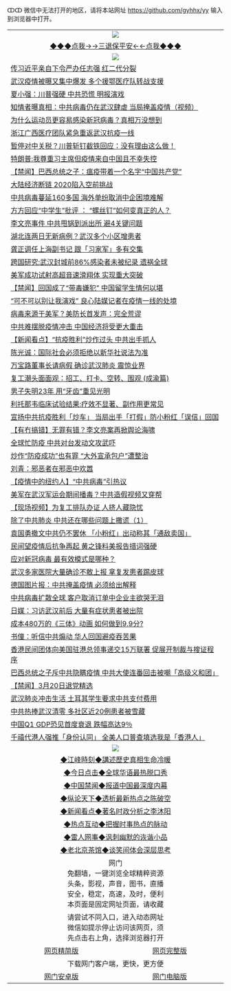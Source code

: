 ↀↀ 微信中无法打开的地区，请将本站网址 https://github.com/gyhhx/yy 输入到浏览器中打开。 

 <table>
  <tr>
    <td colspan="2" align=center><img src="https://github.com/gyhhx/image-upload/blob/master/3t%20(1).jpg"></td>
 </tr>
 <tr><td colspan="2" align="center"><a href="https://xfine.casa/oo.aspx?name=ogQuit&key=exgxucyqmkwgvwch&from=yy">◆◆◆点我→→三退保平安←←点我◆◆◆</a></td></tr>
  <tr>
    <td colspan="2" align=center><img src="https://cdn.jsdelivr.net/gh/gyoupiodf/im1/%E7%BD%91%E9%97%A8%E6%96%B0%E9%97%BB1.jpg"></td>
 </tr>
<tr><td colspan="2" align="left"><a href="https://xfine.casa/oo.aspx?name=c1146159&key=exgxucyqmkwgvwch&from=yy">传习近平亲自下令严办任志强 红二代分裂</a></td></tr>
<tr><td colspan="2" align="left"><a href="https://xfine.casa/oo.aspx?name=c1146250&key=exgxucyqmkwgvwch&from=yy">武汉疫情被曝又集中爆发 多个援鄂医疗队转战支援</a></td></tr>
<tr><td colspan="2" align="left"><a href="https://xfine.casa/oo.aspx?name=c1146246&key=exgxucyqmkwgvwch&from=yy">夏小强：川普强硬 中共恐慌 明报演戏</a></td></tr>
<tr><td colspan="2" align="left"><a href="https://xfine.casa/oo.aspx?name=c1146150&key=exgxucyqmkwgvwch&from=yy">知情者曝真相：中共病毒仍在武汉肆虐 当局掩盖疫情（视频）</a></td></tr>
<tr><td colspan="2" align="left"><a href="https://xfine.casa/oo.aspx?name=c1146214&key=exgxucyqmkwgvwch&from=yy">为什么运动员更容易感染新冠病毒？真相万没想到</a></td></tr>
<tr><td colspan="2" align="left"><a href="https://xfine.casa/oo.aspx?name=c1146186&key=exgxucyqmkwgvwch&from=yy">浙江广西医疗团队紧急重返武汉抗疫一线</a></td></tr>
<tr><td colspan="2" align="left"><a href="https://xfine.casa/oo.aspx?name=c1146156&key=exgxucyqmkwgvwch&from=yy">暂停对中关税？川普斩钉截铁回应：没有理由这么做！</a></td></tr>
<tr><td colspan="2" align="left"><a href="https://xfine.casa/oo.aspx?name=c1146258&key=exgxucyqmkwgvwch&from=yy">特朗普:我尊重习主席但疫情来自中国且不幸失控</a></td></tr>
<tr><td colspan="2" align="left"><a href="https://xfine.casa/oo.aspx?name=c1146249&key=exgxucyqmkwgvwch&from=yy">【禁闻】巴西总统之子：瘟疫带着一个名字“中国共产党”</a></td></tr>
<tr><td colspan="2" align="left"><a href="https://xfine.casa/oo.aspx?name=c1146160&key=exgxucyqmkwgvwch&from=yy">大陆经济断链 2020陷入空前挑战</a></td></tr>
<tr><td colspan="2" align="left"><a href="https://xfine.casa/oo.aspx?name=c1146221&key=exgxucyqmkwgvwch&from=yy">中共病毒蔓延160多国 海外单纷取消中企困境难解</a></td></tr>
<tr><td colspan="2" align="left"><a href="https://xfine.casa/oo.aspx?name=c1146235&key=exgxucyqmkwgvwch&from=yy">方方回应“中学生”批评 ：­­ “螺丝钉”如何变真正的人？</a></td></tr>
<tr><td colspan="2" align="left"><a href="https://xfine.casa/oo.aspx?name=c1146220&key=exgxucyqmkwgvwch&from=yy">李文亮事件 中共甩锅到派出所 避4关键问题</a></td></tr>
<tr><td colspan="2" align="left"><a href="https://xfine.casa/oo.aspx?name=c1146149&key=exgxucyqmkwgvwch&from=yy">湖北连两日无新病例？武汉多个小区增患者</a></td></tr>
<tr><td colspan="2" align="left"><a href="https://xfine.casa/oo.aspx?name=c1146254&key=exgxucyqmkwgvwch&from=yy">龚正调任上海副书记 跟「习家军」多有交集</a></td></tr>
<tr><td colspan="2" align="left"><a href="https://xfine.casa/oo.aspx?name=c1146248&key=exgxucyqmkwgvwch&from=yy">跨国研究:武汉封城前86%感染者未被纪录 遗祸全球</a></td></tr>
<tr><td colspan="2" align="left"><a href="https://xfine.casa/oo.aspx?name=c1146259&key=exgxucyqmkwgvwch&from=yy">美军成功试射高超音速滑翔体 实现重大突破</a></td></tr>
<tr><td colspan="2" align="left"><a href="https://xfine.casa/oo.aspx?name=c1146247&key=exgxucyqmkwgvwch&from=yy">【禁闻】回国成了“带毒嫌犯” 中国留学生情何以堪</a></td></tr>
<tr><td colspan="2" align="left"><a href="https://xfine.casa/oo.aspx?name=c1146161&key=exgxucyqmkwgvwch&from=yy">“可不可以别让我演戏” 良心陆媒记者在疫情一线的处境</a></td></tr>
<tr><td colspan="2" align="left"><a href="https://xfine.casa/oo.aspx?name=c1146146&key=exgxucyqmkwgvwch&from=yy">病毒来源于美军？美防长首发声：完全荒谬</a></td></tr>
<tr><td colspan="2" align="left"><a href="https://xfine.casa/oo.aspx?name=c1146148&key=exgxucyqmkwgvwch&from=yy">中共难摆脱疫情冲击 中国经济将受更大重击</a></td></tr>
<tr><td colspan="2" align="left"><a href="https://xfine.casa/oo.aspx?name=c1146203&key=exgxucyqmkwgvwch&from=yy">【新闻看点】“抗疫胜利”炒作过头 中共出手抓人</a></td></tr>
<tr><td colspan="2" align="left"><a href="https://xfine.casa/oo.aspx?name=c1146205&key=exgxucyqmkwgvwch&from=yy">陈光诚：国际社会必须拒绝以新华社说法为准</a></td></tr>
<tr><td colspan="2" align="left"><a href="https://xfine.casa/oo.aspx?name=c1146176&key=exgxucyqmkwgvwch&from=yy">万宝路董事长请病假 确诊武汉肺炎 震惊业界</a></td></tr>
<tr><td colspan="2" align="left"><a href="https://xfine.casa/oo.aspx?name=c1146229&key=exgxucyqmkwgvwch&from=yy">复工潮头面面观：招工、打卡、空转、围观 (成渝篇)</a></td></tr>
<tr><td colspan="2" align="left"><a href="https://xfine.casa/oo.aspx?name=c1146213&key=exgxucyqmkwgvwch&from=yy">男子失明23年 用“牙齿”重见光明</a></td></tr>
<tr><td colspan="2" align="left"><a href="https://xfine.casa/oo.aspx?name=c1146215&key=exgxucyqmkwgvwch&from=yy">利托那韦临床试验结果:疗效不显著、副作用更常见</a></td></tr>
<tr><td colspan="2" align="left"><a href="https://xfine.casa/oo.aspx?name=c1146260&key=exgxucyqmkwgvwch&from=yy">宣扬中共抗疫胜利「炒车」 当局出手「打假」防小粉红「误信」回国</a></td></tr>
<tr><td colspan="2" align="left"><a href="https://xfine.casa/oo.aspx?name=c1146185&key=exgxucyqmkwgvwch&from=yy">【有冇搞错】无罪有错？李文亮案再掀舆论海啸</a></td></tr>
<tr><td colspan="2" align="left"><a href="https://xfine.casa/oo.aspx?name=c1146231&key=exgxucyqmkwgvwch&from=yy">全球忙防疫 中共对台发动文攻武吓</a></td></tr>
<tr><td colspan="2" align="left"><a href="https://xfine.casa/oo.aspx?name=c1146188&key=exgxucyqmkwgvwch&from=yy">炒作“防疫成功”也有罪 “大外宣承包户”遭整治</a></td></tr>
<tr><td colspan="2" align="left"><a href="https://xfine.casa/oo.aspx?name=c1146206&key=exgxucyqmkwgvwch&from=yy">刘青：邪恶者在邪恶中欢嚣</a></td></tr>
<tr><td colspan="2" align="left"><a href="https://xfine.casa/oo.aspx?name=c1146243&key=exgxucyqmkwgvwch&from=yy">【疫情中的纽约人】“中共病毒”引热议</a></td></tr>
<tr><td colspan="2" align="left"><a href="https://xfine.casa/oo.aspx?name=c1146162&key=exgxucyqmkwgvwch&from=yy">美军在武汉军运会期间播毒？中共造假视频又穿帮</a></td></tr>
<tr><td colspan="2" align="left"><a href="https://xfine.casa/oo.aspx?name=c1146244&key=exgxucyqmkwgvwch&from=yy">【现场视频】为复工排队办证 人挤人藏隐忧</a></td></tr>
<tr><td colspan="2" align="left"><a href="https://xfine.casa/oo.aspx?name=c1146242&key=exgxucyqmkwgvwch&from=yy">除了中共肺炎 中共还在哪些问题上撒谎（1）</a></td></tr>
<tr><td colspan="2" align="left"><a href="https://xfine.casa/oo.aspx?name=c1146257&key=exgxucyqmkwgvwch&from=yy">袁国勇撤文中共仍不罢休 「小粉红」出动称其「通敌卖国」</a></td></tr>
<tr><td colspan="2" align="left"><a href="https://xfine.casa/oo.aspx?name=c1146252&key=exgxucyqmkwgvwch&from=yy">民间望疫情后抗争再起 黄之锋料美报告措词强硬</a></td></tr>
<tr><td colspan="2" align="left"><a href="https://xfine.casa/oo.aspx?name=c1146228&key=exgxucyqmkwgvwch&from=yy">应对新冠病毒 最有效模式是哪种？</a></td></tr>
<tr><td colspan="2" align="left"><a href="https://xfine.casa/oo.aspx?name=c1146222&key=exgxucyqmkwgvwch&from=yy">武汉多家医院大量确诊不敢上报 拿复发患者踢皮球</a></td></tr>
<tr><td colspan="2" align="left"><a href="https://xfine.casa/oo.aspx?name=c1146158&key=exgxucyqmkwgvwch&from=yy">德国图片报：中共掩盖疫情 必须给出解释</a></td></tr>
<tr><td colspan="2" align="left"><a href="https://xfine.casa/oo.aspx?name=c1146230&key=exgxucyqmkwgvwch&from=yy">中共病毒扩散全球 客户取消订单中企业主欲哭无泪</a></td></tr>
<tr><td colspan="2" align="left"><a href="https://xfine.casa/oo.aspx?name=c1145672&key=exgxucyqmkwgvwch&from=yy">日媒：习访武汉前后 大量有症状患者被出院</a></td></tr>
<tr><td colspan="2" align="left"><a href="https://xfine.casa/oo.aspx?name=c1146216&key=exgxucyqmkwgvwch&from=yy">成本480万的《三体》动画 如何做到9.9分?</a></td></tr>
<tr><td colspan="2" align="left"><a href="https://xfine.casa/oo.aspx?name=c1146207&key=exgxucyqmkwgvwch&from=yy">书僮：听信中共煽动 华人回国避疫吞苦果</a></td></tr>
<tr><td colspan="2" align="left"><a href="https://xfine.casa/oo.aspx?name=c1146226&key=exgxucyqmkwgvwch&from=yy">香港民间团体向美国驻港总领事递交15万联署 促展开制裁与搜证程序</a></td></tr>
<tr><td colspan="2" align="left"><a href="https://xfine.casa/oo.aspx?name=c1146253&key=exgxucyqmkwgvwch&from=yy">巴西总统之子斥中共隐瞒疫情 中共大使连番回击被嘲「高级义和团」</a></td></tr>
<tr><td colspan="2" align="left"><a href="https://xfine.casa/oo.aspx?name=c1146245&key=exgxucyqmkwgvwch&from=yy">【禁闻】3月20日退党精选</a></td></tr>
<tr><td colspan="2" align="left"><a href="https://xfine.casa/oo.aspx?name=c1146192&key=exgxucyqmkwgvwch&from=yy">武汉肺炎冲击生活 土耳其学生要求中共支付费用</a></td></tr>
<tr><td colspan="2" align="left"><a href="https://xfine.casa/oo.aspx?name=c1146262&key=exgxucyqmkwgvwch&from=yy">中共热捧武汉清零 多社区近20例患者被雪藏</a></td></tr>
<tr><td colspan="2" align="left"><a href="https://xfine.casa/oo.aspx?name=c1146157&key=exgxucyqmkwgvwch&from=yy">中国Q1 GDP恐见首度衰退 跌幅高达9％</a></td></tr>
<tr><td colspan="2" align="left"><a href="https://xfine.casa/oo.aspx?name=c1146256&key=exgxucyqmkwgvwch&from=yy">千禧代港人强推「身份认同」 全美人口普查填选我是「香港人」</a></td></tr>
 
 <tr>
   <td colspan="2" align=center><img src="https://cdn.jsdelivr.net/gh/gyoupiodf/im1/jf-1.jpg"></td>
  </tr>
   <tr>
   <td colspan="2" align=center> 
<a href="https://xfine.casa/oo.aspx?name=c922850&key=exgxucyqmkwgvwch&from=yy&tag=9877">◆江峰時刻◆講述歷史真相生命冷暖</a><br/>
    </td>
  </tr>
   <tr>
   <td colspan="2" align=center> 
<a href="https://xfine.casa/oo.aspx?name=c816850&key=exgxucyqmkwgvwch&from=yy&tag=9877">◆今日点击◆全球华语最热脱口秀</a><br/>
    </td>
  </tr>
  <tr>
  <td colspan="2" align=center>
<a href="https://xfine.casa/oo.aspx?name=c816860&key=exgxucyqmkwgvwch&from=yy&tag=99733110">◆中国禁闻◆报道中国最深度内幕</a><br/>
   </tr>
  <tr>
     <td colspan="2" align=center>
<a href="https://xfine.casa/oo.aspx?name=c816855&key=exgxucyqmkwgvwch&from=yy&tag=997110">◆纵论天下◆透析最新热点之陈破空</a><br/>
   </tr>
   <tr>
      <td colspan="2" align=center>
<a href="https://xfine.casa/oo.aspx?name=c838308&key=exgxucyqmkwgvwch&from=yy&tag=9973110">◆新闻看点◆著名时政分析之李沐阳</a><br/>
   </tr>
   <tr>
     <td colspan="2" align=center>
<a href="https://xfine.casa/oo.aspx?name=c816852&key=exgxucyqmkwgvwch&from=yy&tag=9733110">◆热点互动◆把握时事热点的脉动</a><br/>
   </tr>
   <tr>
      <td colspan="2" align=center>
<a href="https://xfine.casa/oo.aspx?name=c816694&key=exgxucyqmkwgvwch&from=yy&tag=93310">◆雷人网事◆讽刺幽默的诙谐小品</a><br/>
   </tr>
   <tr>
    <td colspan="2" align=center>
<a href="https://xfine.casa/oo.aspx?name=c816650&key=exgxucyqmkwgvwch&from=yy&tag=9973110">◆老北京茶馆◆谈笑间体会深层思考</a><br/>
   </tr>
<tr>
    <td colspan="2" align="center">网门<br/>免翻墙，一键浏览全球精粹资源<br/>头条，影视，声音，图书，直播<br/>安全，稳定，高速，及时，便利<br/>本页面是固定网址页面，请收藏</td>
  <tr>
  <tr>
    <td colspan="2" align="center">请尝试不同入口，进入动态网址<br/>微信如提示停止访问该网页，须<br/>先点击右上角，选择浏览器打开</td>
  <tr>  
  <tr>
    <td align="center"><a href="https://gitcdn.xyz/repo/otiny/up/master/show002.htm">网页精简版</a></td>
    <td align="center"><a href="https://gitcdn.xyz/repo/otiny/up/master/show001.htm">网页完整版</a></td>
  </tr>
  <tr>
    <td colspan="2" align="center">下载网门客户端，更快，更方便</td>
  <tr>
  <tr>
    <td align="center"><a href="https://raw.githubusercontent.com/opipe/up/master/oGatea.apk">网门安卓版</a></td>
    <td align="center"><a href="https://raw.githubusercontent.com/opipe/up/master/oGate.zip">网门电脑版</a></td>
  </tr>

</table>
